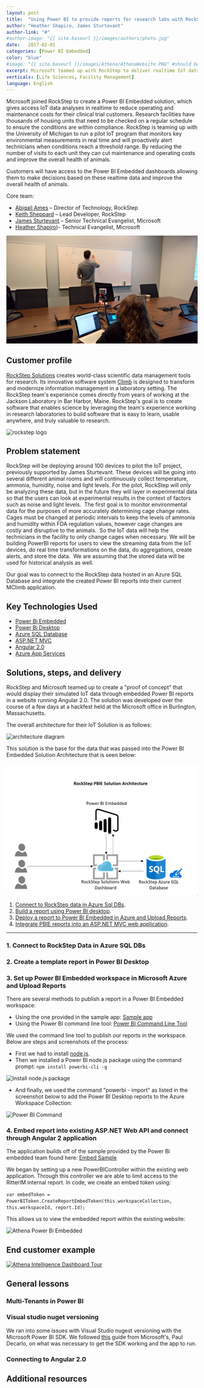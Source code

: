 ```yaml
---
layout: post
title:  "Using Power BI to provide reports for research labs with RockStep"
author: "Heather Shapiro, James Sturtevant"
author-link: "#"
#author-image: "{{ site.baseurl }}/images/authors/photo.jpg"
date:   2017-02-01 
categories: [Power BI Embedded]
color: "blue"
#image: "{{ site.baseurl }}/images/Athena/AthenaWebsite.PNG" #should be ~350px tall
excerpt: Microsoft teamed up with RockStep to deliver realtime IoT data to their labs through Power BI Embedded.
verticals: [Life Sciences, Facility Management]
language: English
---
```


Microsoft joined RockStep to create a Power BI Embedded solution, which gives access IoT data analyses in realtime to reduce operating and maintenance costs for their clinical trial customers. Research facilities have thousands of housing units that need to be checked on a regular schedule to ensure the conditions are within compliance. RockStep is teaming up with the University of Michigan to run a pilot IoT program that monitors key environmental measurements in real time and will proactively alert technicians when conditions reach a threshold range. By reducing the number of visits to each unit they can cut maintenance and operating costs and improve the overall health of animals.

Customers will have access to the Power BI Embedded dashboards allowing them to make decisions based on these realtime data and improve the overall health of animals.


Core team: 
- [Abigail Ames](https://twitter.com/rocksteptech) – Director of Technology, RockStep
- [Keith Sheppard](https://twitter.com/keithsheppard) – Lead Developer, RockStep
- [James Sturtevant](https://twitter.com/Aspenwilder) – Senior Technical Evangelist, Microsoft
- [Heather Shapiro](https://twitter.com/microheather))- Technical Evangelist, Microsoft

![picture of team working](/images/rockstep/rs-pbie-working-session.jpg)

## Customer profile ##

[RockStep Solutions](https://www.rockstepsolutions.com) creates world-class scientific data management tools for research. Its innovative software system [Climb](https://www.rockstepsolutions.com/features/introducing-climb/) is designed to transform and modernize information management in a laboratory setting. The RockStep team's experience comes directly from years of working at the Jackson Laboratory in Bar Harbor, Maine. RockStep's goal is to create software that enables science by leveraging the team's experience working in research laboratories to build software that is easy to learn, usable anywhere, and truly valuable to research.

![rockstep logo](/images/rockstep/rs-logo.png)


## Problem statement ##

RockStep will be deploying around 100 devices to pilot the IoT project, previously supported by James Sturtevant. These devices will be going into several different animal rooms and will continuously collect temperature, ammonia, humidity, noise and light levels. For the pilot, RockStep will only be analyzing these data, but in the future they will layer in experimental data so that the users can look at experimental results in the context of factors such as noise and light levels.  The first goal is to monitor environmental data for the purposes of more accurately determining cage change rates.  Cages must be changed at periodic intervals to keep the levels of ammonia and humidity within FDA regulation values, however cage changes are costly and disruptive to the animals.  So the IoT data will help the technicians in the facility to only change cages when necessary. 
We will be building PowerBI reports for users to view the streaming data from the IoT devices, do real time transformations on the data, do aggregations, create alerts, and store the data.  We are assuming that the stored data will be used for historical analysis as well.

Our goal was to connect to the RockStep data hosted in an Azure SQL Database and integrate the created Power BI reports into their current MClimb application.

## Key Technologies Used 
- [Power Bi Embedded](https://azure.microsoft.com/en-us/services/power-bi-embedded/) 
- [Power Bi Desktop](https://powerbi.microsoft.com/en-us/desktop/) 
- [Azure SQL Database](https://azure.microsoft.com/en-us/services/sql-database/) 
- [ASP.NET MVC](https://www.asp.net/mvc) 
- [Angular 2.0](https://angular.io/)
- [Azure App Services](https://azure.microsoft.com/en-us/services/app-service/)

## Solutions, steps, and delivery ##
RockStep and Microsoft teamed up to create a "proof of concept" that would display their simulated IoT data through embedded Power BI reports in a website running Angular 2.0. The solution was developed over the course of a few days at a hackfest held at the Microsoft office in Burlington, Massachusetts.  

The overall architecture for their IoT Solution is as follows:

![architecture diagram](/images/rockstep/rs-architecture.png)

This solution is the base for the data that was passed into the Power BI Embedded Solution Architecture that is seen below:

![pbie-architecture diagram](/images/rockstep/rs-pbie-architecture.PNG)


1. [Connect to RockStep data in Azure Sql DBs](#1-connect-to-athena-data-in-postgresql-dbs-in-azure-iaas).
2. [Build a report using Power BI desktop](#2-create-a-report-in-power-bi-desktop).
3. [Deploy a report to Power BI Embedded in Azure and Upload Reports](#3-set-up-power-bi-embedded-workspace-in-microsoft-azure-and-upload-reports).
4. [Integrate PBIE reports into an ASP.NET MVC web application](#4-embed-report-into-existing-aspnet-mvc-application-and-authorize-users-for-specific-reports).

-----
### 1. Connect to RockStep Data in Azure SQL DBs



### 2. Create a template report in Power BI Desktop


### 3. Set up Power BI Embedded workspace in Microsoft Azure and Upload Reports

There are several methods to publish a report in a Power BI Embedded workspace:
- Using the one provided in the sample app: [Sample app](https://github.com/Azure-Samples/power-bi-embedded-integrate-report-into-web-app/)
- Using the Power BI command line tool: [Power BI Command Line Tool](https://github.com/Microsoft/PowerBI-Cli)

We used the command line tool to publish our reports in the workspace. Below are steps and screenshots of the process:
- First we had to install [node.js](https://nodejs.org/en/).
- Then we installed a Power BI node.js package using the command prompt: `npm install powerbi-cli -g`

![Install node.js package](/images/Athena/Nodejs-PowerBI.PNG)

- And finally, we used the command "powerbi - import" as listed in the screenshot below to add the Power BI Desktop reports to the Azure Workspace Collection:

![Power BI Command](/images/Athena/Powerbi-nodejs.PNG)



### 4. Embed report into existing ASP.NET Web API and connect through Angular 2 application
The application builds off of the sample provided by the Power Bi embedded team found here: [Embed Sample](https://github.com/Azure-Samples/power-bi-embedded-integrate-report-into-web-app)

We began by setting up a new PowerBIController within the existing web application.  Through this controller we are able to limit access to the RitterIM internal report.  In code, we create an embed token using:

`var embedToken = PowerBIToken.CreateReportEmbedToken(this.workspaceCollection, this.workspaceId, report.Id);` 

This allows us to view the embedded report within the existing website:

![Athena Power Bi Embedded](/images/Athena/ReportPage.PNG)


##  End customer example  ##

[![Athena Intelligence Dashboard Tour](/images/Athena/AthenaDashboardVideo.PNG)](https://www.youtube.com/watch?v=YKUhFQRRwaM)

## General lessons ##

### Multi-Tenants in Power BI ###


### Visual studio nuget versioning ###
We ran into some issues with Visual Studio nugest versioning with the Microsoft Power BI SDK. We followed [this](https://microsoft.github.io/techcasestudies/power%20bi%20embedded/2016/11/21/surespot.html#general-lessons) guide from Microsoft's, Paul Decarlo, on what was necessary to get the SDK working and the app to run. 

### Connecting to Angular 2.0 ###


## Additional resources ##

